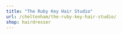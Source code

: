 ```yaml
---
title: "The Ruby Key Hair Studio"
url: /cheltenham/the-ruby-key-hair-studio/
shop: hairdresser
---
```

